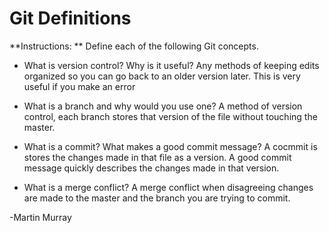# Git Definitions

**Instructions: ** Define each of the following Git concepts.

* What is version control?  Why is it useful?
Any methods of keeping edits organized so you can go back to an older version later. This is very useful if you make an error

* What is a branch and why would you use one?
A method of version control, each branch stores that version of the file without touching the master.
* What is a commit? What makes a good commit message?
A cocmmit is stores the changes made in that file as a version. A good commit message quickly describes the changes made in that version.
* What is a merge conflict?
A merge conflict when disagreeing changes are made to the master and the branch you are trying to commit.

-Martin Murray